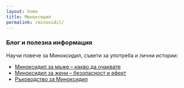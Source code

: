 ```yaml
---
layout: home
title: Миноксидил
permalink: /minoxidil/
---
```


### Блог и полезна информация

Научи повече за Миноксидил, съвети за употреба и лични истории:  

- [Миноксидил за мъже – какво да очаквате](/minoxidilbg/minoxidil-za-mazhe/)  
- [Миноксидил за жени – безопасност и ефект](2025-08-25-minoxidil-za-zheni.markdown.markdown)   
- [Ръководство за Миноксидил](2025-08-25-rukovodstvo-minoxidil.markdown)  
